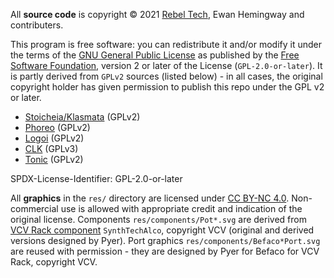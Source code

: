All **source code** is copyright © 2021 [Rebel Tech](https://rebeltech.org/), Ewan Hemingway and contributers.

This program is free software: you can redistribute it and/or modify it under the terms of the [GNU General Public License](https://www.gnu.org/licenses/gpl-2.0.en.html) as published by the [Free Software Foundation](https://www.fsf.org/), version 2 or later of the License (`GPL-2.0-or-later`). It is partly derived from `GPLv2` sources (listed below) - in all cases, the original copyright holder has given permission to publish this repo under the GPL v2 or later.

* [Stoicheia/Klasmata](https://github.com/pingdynasty/EuclideanSequencer) (GPLv2)
* [Phoreo](https://github.com/pingdynasty/ClockMultiplier) (GPLv2)
* [Logoi](https://github.com/pingdynasty/ClockDelay) (GPLv2)
* [CLK](https://github.com/pingdynasty/CLK) (GPLv3)
* [Tonic](https://github.com/pingdynasty/Tonic) (GPLv2)

SPDX-License-Identifier: GPL-2.0-or-later

All **graphics** in the `res/` directory are licensed under [CC BY-NC 4.0](https://creativecommons.org/licenses/by-nc/4.0/). Non-commercial use is allowed with appropriate credit and indication of the original license. Components `res/components/Pot*.svg` are derived from [VCV Rack component](https://github.com/VCVRack/Rack/blob/v2/res/ComponentLibrary/SynthTechAlco.svg) `SynthTechAlco`, copyright VCV (original and derived versions designed by Pyer). Port graphics `res/components/Befaco*Port.svg` are reused with permission - they are designed by Pyer for Befaco for VCV Rack, copyright VCV.
